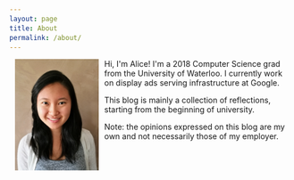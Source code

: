 ```yaml
---
layout: page
title: About
permalink: /about/
---
```


<img src="/assets/headshot.jpg" align="left" width="150" hspace="10">

Hi, I'm Alice! I'm a 2018 Computer Science grad from the University of Waterloo. I currently work on display ads serving infrastructure at Google.

This blog is mainly a collection of reflections, starting from the beginning of university.

Note: the opinions expressed on this blog are my own and not necessarily those of my employer.


